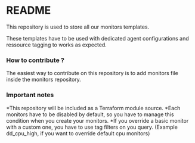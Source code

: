 # README #

This repository is used to store all our monitors templates. 

These templates have to be used with dedicated agent configurations and ressource tagging to works as expected.

### How to contribute ? ###

The easiest way to contribute on this repository is to add monitors file inside the monitors repository.

### Important notes ###

*This repository will be included as a Terraform module source. 
*Each monitors have to be disabled by default, so you have to manage this condition when you create your monitors.
*If you override a basic monitor with a custom one, you have to use tag filters on you query. (Example dd_cpu_high, if you want to override default cpu monitors)
